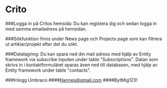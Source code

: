 # Crito

###Logga in på Critos hemsida: 
Du kan registera dig och sedan logga in med samma emailadress på hemsidan. 

###Sökfunktion finns under News page och Projects page som kan filtrera ut artiklar/projekt efter det du sökt. 

###Datalagring:
Du kan spara ned din mail adress med hjälp av Entity framework via subscribe inputen under table "Subscriptions".
Datan som skrivs in i kontaktformuläret sparas även ned till databasen, med hjälp av Entity framework under table "contacts".


###Inlogg Umbraco
####Hannes@gmail.com
####BytMig123!
